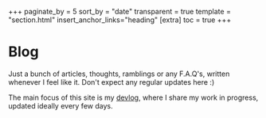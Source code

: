 +++
paginate_by = 5
sort_by = "date"
transparent = true
template = "section.html"
insert_anchor_links="heading"
[extra]
toc = true
+++


# Blog 

Just a bunch of articles, thoughts, ramblings or any F.A.Q's, written whenever I feel like it. 
Don't expect any regular updates here :)

The main focus of this site is my [devlog](/devlog), where I share my work in progress,
updated ideally every few days.

